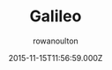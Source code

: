 ---
layout: JamstackTheme
title: Galileo
github: https://github.com/rowanoulton/galileo-theme
demo: https://travelog.io
author: rowanoulton
ssg: Jekyll
date: 2015-11-15T11:56:59.000Z
description: Another damn theme for Jekyll
stale: true
disabled_reason: demo url not found
disabled: true
---
